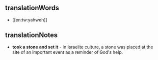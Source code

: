 ## translationWords

* [[en:tw:yahweh]]

## translationNotes

* **took a stone and set it** - In Israelite culture, a stone was placed at the site of an important event as a reminder of God's help.
